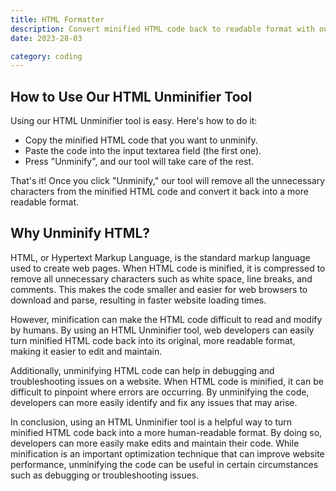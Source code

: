 ```yaml
---
title: HTML Formatter
description: Convert minified HTML code back to readable format with our online HTML unminifier. Simplify your debugging process.
date: 2023-28-03

category: coding
---
```


## How to Use Our HTML Unminifier Tool

Using our HTML Unminifier tool is easy. Here's how to do it:

- Copy the minified HTML code that you want to unminify.
- Paste the code into the input textarea field (the first one).
- Press "Unminify", and our tool will take care of the rest.

That's it! Once you click "Unminify," our tool will remove all the unnecessary characters from the minified HTML code and convert it back into a more readable format.

## Why Unminify HTML?

HTML, or Hypertext Markup Language, is the standard markup language used to create web pages. When HTML code is minified, it is compressed to remove all unnecessary characters such as white space, line breaks, and comments. This makes the code smaller and easier for web browsers to download and parse, resulting in faster website loading times.

However, minification can make the HTML code difficult to read and modify by humans. By using an HTML Unminifier tool, web developers can easily turn minified HTML code back into its original, more readable format, making it easier to edit and maintain.

Additionally, unminifying HTML code can help in debugging and troubleshooting issues on a website. When HTML code is minified, it can be difficult to pinpoint where errors are occurring. By unminifying the code, developers can more easily identify and fix any issues that may arise.

In conclusion, using an HTML Unminifier tool is a helpful way to turn minified HTML code back into a more human-readable format. By doing so, developers can more easily make edits and maintain their code. While minification is an important optimization technique that can improve website performance, unminifying the code can be useful in certain circumstances such as debugging or troubleshooting issues.